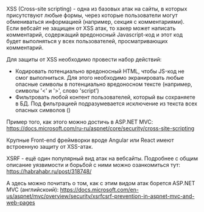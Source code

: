 XSS \(Cross-site scripting\) - одна из базовых атак на сайты, в которых присутствуют любые формы, через которые пользователи могут обмениваться информацией \(например, секция с комментариями\). Если вебсайт не защищен от XSS атак, то хакер может написать комментарий, содержащий вредоносный Javascript-код и этот код будет выполняться у всех пользователей, просматривающих комментарий.

Для защиты от XSS необходимо провести набор действий:

*  Кодировать потенциально вредоносный HTML, чтобы JS-код не смог выполниться. Для этого необходимо экранировать любые опасные символы в потенциально вредоносном тексте \(например, символы '&lt;' и '&gt;', слово 'script'\)
* Фильтровать любой контент пользователей, который вы сохраняете в БД. Под фильтрацией подразумевается исключение из текста всех опасных символов \(\)

Пример того, как этого можно достичь в ASP.NET MVC: https://docs.microsoft.com/ru-ru/aspnet/core/security/cross-site-scripting

Крупные Front-end фреймворки вроде Angular или React имеют встроенную защиту от XSS-атак.



XSRF - ещё один популярный вид атак на вебсайты. Подробнее с общим описание уязвимости и борьбой с ними можно озанкомиться тут: https://habrahabr.ru/post/318748/

А здесь можно почитать о том, как с этим видом атак борется ASP.NET MVC \(английскоий\): https://docs.microsoft.com/en-us/aspnet/mvc/overview/security/xsrfcsrf-prevention-in-aspnet-mvc-and-web-pages

